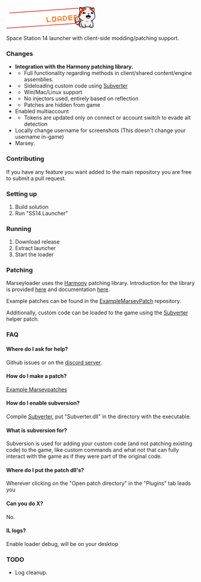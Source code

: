 ![# Marseyloader](SS14.Launcher/Assets/logo-long.png)

Space Station 14 launcher with client-side modding/patching support.

### Changes

* **Integration with the Harmony patching library.**
* * Full functionality regarding methods in client/shared content/engine assemblies.
* * Sideloading custom code using [Subverter](https://github.com/Subversionary/Subverter)
* * Win/Mac/Linux support
* * No injectors used, entirely based on reflection
* * Patches are hidden from game
* Enabled multiaccount
* * Tokens are updated only on connect or account switch to evade alt detection
* Locally change username for screenshots (This doesn't change your username in-game)
* Marsey.

### Contributing
If you have any feature you want added to the main repository you are free to submit a pull request.

### Setting up
1. Build solution
2. Run "SS14.Launcher"

### Running
1. Download release
2. Extract launcher
3. Start the loader

### Patching
Marseyloader uses the [Harmony](https://github.com/pardeike/Harmony) patching library. Introduction for the library is provided [here](https://harmony.pardeike.net/) and documentation [here](https://harmony.pardeike.net/articles/intro.html).

Example patches can be found in the [ExampleMarseyPatch](https://github.com/ValidHunters/ExampleMarseyPatch) repository.

Additionally, custom code can be loaded to the game using the [Subverter](https://github.com/Subversionary/Subverter) helper patch.

### FAQ

#### Where do I ask for help?

Github issues or on the [discord server](https://discord.gg/5RjbK7EzEm).

#### How do I make a patch?
[Example Marseypatches](https://github.com/ValidHunters/ExampleMarseyPatch)

#### How do I enable subversion?
Compile [Subverter](https://github.com/Subversionary/Subverter), put "Subverter.dll" in the directory with the executable.

#### What is subversion for?
Subversion is used for adding your custom code (and not patching existing code) to the game, like custom commands and what not that can fully interact with the game as if they were part of the original code.

#### Where do I put the patch dll's?
Wherever clicking on the "Open patch directory" in the "Plugins" tab leads you

#### Can you do X?
No.

#### IL logs?
Enable loader debug, will be on your desktop

### TODO
* Log cleanup.
